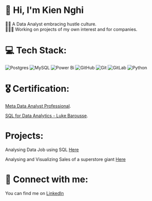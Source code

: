 # 👋 Hi, I'm Kien Nghi
👨‍💻 A Data Analyst embracing hustle culture. <br/>
👨🏻‍💼 Working on projects of my own interest and for companies.

# 💻 Tech Stack:
![Postgres](https://img.shields.io/badge/postgres-%23316192.svg?style=for-the-badge&logo=postgresql&logoColor=white) ![MySQL](https://img.shields.io/badge/mysql-4479A1.svg?style=for-the-badge&logo=mysql&logoColor=white) ![Power Bi](https://img.shields.io/badge/power_bi-F2C811?style=for-the-badge&logo=powerbi&logoColor=black) ![GitHub](https://img.shields.io/badge/github-%23121011.svg?style=for-the-badge&logo=github&logoColor=white) ![Git](https://img.shields.io/badge/git-%23F05033.svg?style=for-the-badge&logo=git&logoColor=white) ![GitLab](https://img.shields.io/badge/gitlab-%23181717.svg?style=for-the-badge&logo=gitlab&logoColor=white) ![Python](https://img.shields.io/badge/python-3670A0?style=for-the-badge&logo=python&logoColor=ffdd54)

 # 🎖 Certification: 

[Meta Data Analyst Professional](https://drive.google.com/file/d/1NAAEnhH4FVgYAGuB9e8iWBT72abbn2g9/view?usp=sharing).

[SQL for Data Analytics - Luke Barousse](https://drive.google.com/file/d/1fkQmdBc65CHKnNhuN4n6p_v5dQ9ubDmE/view?usp=sharing).


# Projects: 
Analysing Data Job using SQL [Here](https://github.com/KingNghi/SQL_Project_Data_Job_Analysis)

Analysing and Visualizing Sales of a superstore giant [Here](https://github.com/KingNghi/Superstore_Giant_Sales_Analysis)

# 🤳 Connect with me:

You can find me on [LinkedIn](https://www.linkedin.com/in/ngh%E1%BB%8B-tr%E1%BA%A7n-35ba2822a/)
